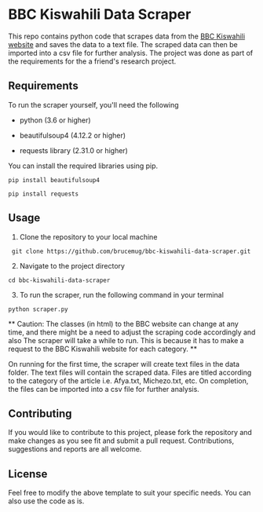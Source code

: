# BBC Kiswahili Data Scraper
This repo contains python code that scrapes data from the [BBC Kiswahili website](https://www.bbc.com/swahili) and saves the 
data to a text file. The scraped data can then be imported into a csv file for further analysis.
The project was done as part of the requirements for the a friend's research project.

## Requirements
To run the scraper yourself, you'll need the following 

- python (3.6 or higher)

- beautifulsoup4 (4.12.2 or higher)

- requests library (2.31.0 or higher)

You can install the required libraries using pip.

```pip install beautifulsoup4```

```pip install requests```


## Usage
1. Clone the repository to your local machine

``` git clone https://github.com/brucemug/bbc-kiswahili-data-scraper.git```

2. Navigate to the project directory

```cd bbc-kiswahili-data-scraper```

3. To run the scraper, run the following command in your terminal

```python scraper.py```

** Caution: The classes (in html) to the BBC website can change at any time, and there might be a need to adjust the scraping code accordingly and also
The scraper will take a while to run. This is because it has to make a request to the BBC Kiswahili website for each category. **

On running for the first time, the scraper will create text files in the data folder. The text files will contain the scraped data. Files are titled according to the category of the article i.e. Afya.txt, Michezo.txt, etc.
On completion, the files can be imported into a csv file for further analysis.
 

## Contributing
If you would like to contribute to this project, please fork the repository and make changes as you see fit and submit a pull request. Contributions, suggestions and reports are all welcome.

## License
Feel free to modify the above template to suit your specific needs. You can also use the code as is.

